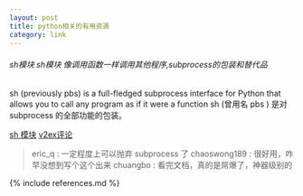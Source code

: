 ```yaml
---
layout: post
title: python相关的有用资源
category: link
---
```



###### *sh模块* _sh模块_ 像调用函数一样调用其他程序,subprocess的包装和替代品
sh (previously pbs) is a full-fledged subprocess interface for Python that allows you to call any program as if it were a function
sh (曾用名 pbs ) 是对 subprocess 的全部功能的包装。

[sh 模块](http://amoffat.github.com/sh/index.html)
[v2ex评论](http://v2ex.com/t/47892#reply9)

> eric_q : 一定程度上可以抛弃 subprocess 了
> chaoswong189 : 很好用，咋早没想到写个这个出来
> chuangbo : 看完文档，真的是屌爆了，神器级别的


{% include references.md %}
